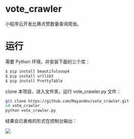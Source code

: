# vote_crawler

小程序云开发比赛点赞数量查询爬虫。

# 运行

需要 Python 环境，并安装下面的三个库：

```bash
$ pip install beautifulsoup4
$ pip install urllib3
$ pip install PrettyTable
```

clone 本项目，进入文件夹，运行 vote_crawler.py 文件：

```bash
git clone https://github.com/Mayandev/vote_crawler.git
cd vote_crawler
python vote_crawler.py
```

结果会已表格的形式在控制台输出：

![](https://mayandev.oss-cn-hangzhou.aliyuncs.com/blog/vote_scrapy.png)